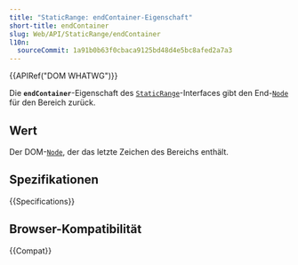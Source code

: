```yaml
---
title: "StaticRange: endContainer-Eigenschaft"
short-title: endContainer
slug: Web/API/StaticRange/endContainer
l10n:
  sourceCommit: 1a91b0b63f0cbaca9125bd48d4e5bc8afed2a7a3
---
```


{{APIRef("DOM WHATWG")}}

Die **`endContainer`**-Eigenschaft des [`StaticRange`](/de/docs/Web/API/StaticRange)-Interfaces gibt den End-[`Node`](/de/docs/Web/API/Node) für den Bereich zurück.

## Wert

Der DOM-[`Node`](/de/docs/Web/API/Node), der das letzte Zeichen des Bereichs enthält.

## Spezifikationen

{{Specifications}}

## Browser-Kompatibilität

{{Compat}}
